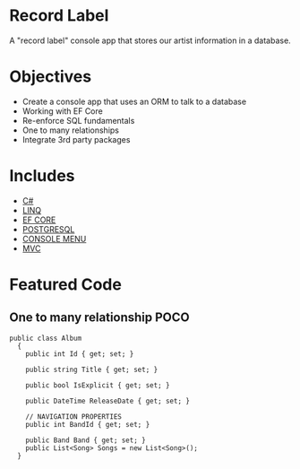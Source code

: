 # Record Label

A "record label" console app that stores our artist information in a database.

# Objectives

- Create a console app that uses an ORM to talk to a database
- Working with EF Core
- Re-enforce SQL fundamentals
- One to many relationships
- Integrate 3rd party packages

# Includes

- [C#](https://docs.microsoft.com/en-us/dotnet/csharp/)
- [LINQ](https://docs.microsoft.com/en-us/dotnet/csharp/programming-guide/concepts/linq/)
- [EF CORE](https://docs.microsoft.com/en-us/ef/core/)
- [POSTGRESQL](https://www.postgresql.org/)
- [CONSOLE MENU](https://www.nuget.org/packages/ConsoleMenu-simple/)
- [MVC](https://dotnet.microsoft.com/apps/aspnet/mvc)

# Featured Code

## One to many relationship POCO

```JSX
public class Album
  {
    public int Id { get; set; }

    public string Title { get; set; }

    public bool IsExplicit { get; set; }

    public DateTime ReleaseDate { get; set; }

    // NAVIGATION PROPERTIES
    public int BandId { get; set; }

    public Band Band { get; set; }
    public List<Song> Songs = new List<Song>();
  }
```
